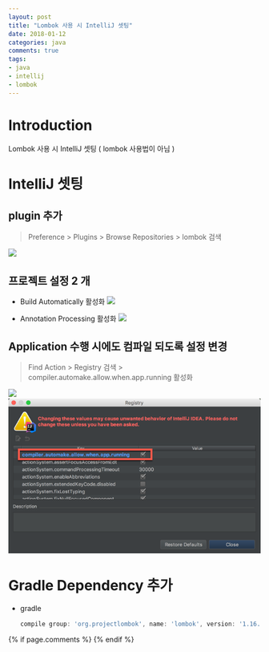```yaml
---
layout: post
title: "Lombok 사용 시 IntelliJ 셋팅"
date: 2018-01-12
categories: java
comments: true
tags:
- java
- intellij
- lombok
---
```


# Introduction
Lombok 사용 시 IntelliJ 셋팅 ( lombok 사용법이 아님 )

<!-- more -->

# IntelliJ 셋팅
## plugin 추가
> Preference > Plugins > Browse Repositories > lombok 검색

![](http://muguliebe.github.io/assets/images/blog/180102/intellij-lombok.png)

## 프로젝트 설정 2 개
- Build Automatically 활성화
![](http://muguliebe.github.io/assets/images/blog/180102/intellij-javacompiler.png)

- Annotation Processing 활성화
![](http://muguliebe.github.io/assets/images/blog/180102/intellij-annotation.png)

## Application 수행 시에도 컴파일 되도록 설정 변경
> Find Action > Registry 검색 > compiler.automake.allow.when.app.running 활성화   

![](http://muguliebe.github.io/assets/images/blog/180102/intellij-registry-findaction.png)
![](/assets/images/blog/180102/intellij-registry-compile.png)

# Gradle Dependency 추가
- gradle
  ```groovy
  compile group: 'org.projectlombok', name: 'lombok', version: '1.16.20'
  ```

 
{% if page.comments %}
{% endif %}
